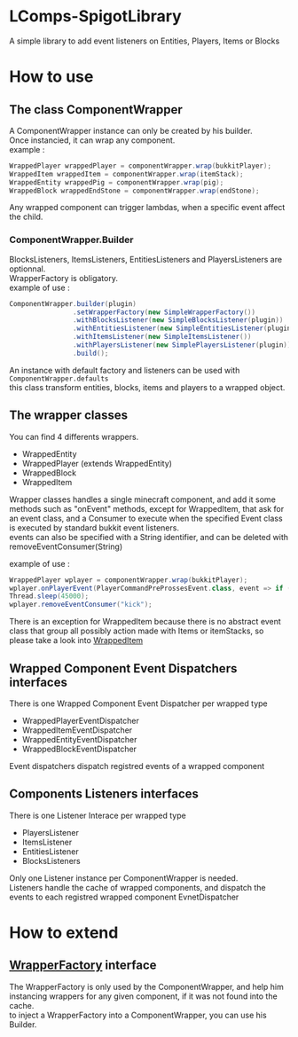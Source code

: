 # LComps-SpigotLibrary
A simple library to add event listeners on Entities, Players, Items or Blocks

# How to use
## The class ComponentWrapper
A ComponentWrapper instance can only be created by his builder.   
Once instancied, it can wrap any component.  
example :   
```java
WrappedPlayer wrappedPlayer = componentWrapper.wrap(bukkitPlayer);
WrappedItem wrappedItem = componentWrapper.wrap(itemStack);
WrappedEntity wrappedPig = componentWrapper.wrap(pig);
WrappedBlock wrappedEndStone = componentWrapper.wrap(endStone);
```

Any wrapped component can trigger lambdas, when a specific event affect the child.

### ComponentWrapper.Builder
BlocksListeners, ItemsListeners, EntitiesListeners and PlayersListeners are optionnal.  
WrapperFactory is obligatory.  
example of use :  

```java
ComponentWrapper.builder(plugin)
                .setWrapperFactory(new SimpleWrapperFactory())
                .withBlocksListener(new SimpleBlocksListener(plugin))
                .withEntitiesListener(new SimpleEntitiesListener(plugin))
                .withItemsListener(new SimpleItemsListener())
                .withPlayersListener(new SimplePlayersListener(plugin))
                .build();
```

An instance with default factory and listeners can be used with `ComponentWrapper.defaults`  
this class transform entities, blocks, items and players to a wrapped object.  

## The wrapper classes
You can find 4 differents wrappers. 
   * WrappedEntity
   * WrappedPlayer (extends WrappedEntity)
   * WrappedBlock
   * WrappedItem

Wrapper classes handles a single minecraft component, and add it some methods such as "onEvent" methods, except for WrappedItem, that ask for an event class, and a Consumer<T extends Event> to execute when the specified Event class is executed by standard bukkit event listeners.  
events can also be specified with a String identifier, and can be deleted with removeEventConsumer(String)  

example of use :   

```scala
WrappedPlayer wplayer = componentWrapper.wrap(bukkitPlayer);
wplayer.onPlayerEvent(PlayerCommandPreProssesEvent.class, event => if (event.getCommand().contains("kick") event.setCancelled(), "kick");
Thread.sleep(45000);
wplayer.removeEventConsumer("kick");
```

There is an exception for WrappedItem because there is no abstract event class that group all possibly action made with Items or itemStacks, so please take a look into [WrappedItem](https://github.com/Override-6/LComps-SpigotLibrary/blob/master/src/fr/override/mc/lcomp/wrappers/WrappedItem.java)  

## Wrapped Component Event Dispatchers interfaces
There is one Wrapped Component Event Dispatcher per wrapped type 
   * WrappedPlayerEventDispatcher
   * WrappedItemEventDispatcher
   * WrappedEntityEventDispatcher
   * WrappedBlockEventDispatcher
   
   Event dispatchers dispatch registred events of a wrapped component

## Components Listeners interfaces
There is one Listener Interace per wrapped type 
   * PlayersListener
   * ItemsListener
   * EntitiesListener
   * BlocksListeners
   
Only one Listener instance per ComponentWrapper is needed.  
Listeners handle the cache of wrapped components, and dispatch the events to each registred wrapped component EvnetDispatcher  

# How to extend
## [WrapperFactory](https://github.com/Override-6/LComps-SpigotLibrary/blob/master/src/fr/override/mc/lcomp/WrapperFactory.java) interface
The WrapperFactory is only used by the ComponentWrapper, and help him instancing wrappers for any given component, if it was not found into the cache.  
to inject a WrapperFactory into a ComponentWrapper, you can use his Builder.  
